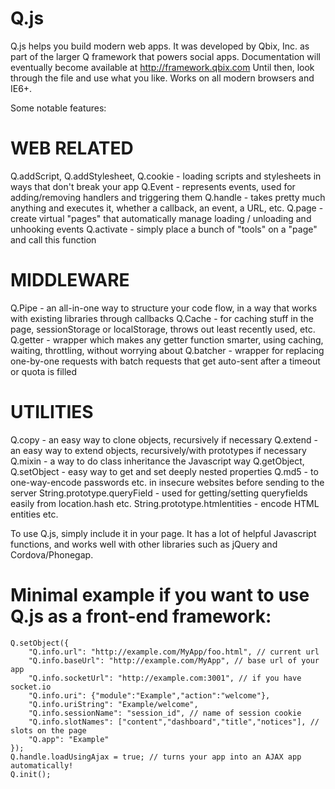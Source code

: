 Q.js
====

Q.js helps you build modern web apps.
It was developed by Qbix, Inc. as part of the larger Q framework that powers social apps.
Documentation will eventually become available at http://framework.qbix.com 
Until then, look through the file and use what you like.
Works on all modern browsers and IE6+.

Some notable features:

WEB RELATED
===========
Q.addScript, Q.addStylesheet, Q.cookie - loading scripts and stylesheets in ways that don't break your app
Q.Event - represents events, used for adding/removing handlers and triggering them
Q.handle - takes pretty much anything and executes it, whether a callback, an event, a URL, etc.
Q.page - create virtual "pages" that automatically manage loading / unloading and unhooking events
Q.activate - simply place a bunch of "tools" on a "page" and call this function

MIDDLEWARE
==========
Q.Pipe - an all-in-one way to structure your code flow, in a way that works with existing libraries through callbacks
Q.Cache - for caching stuff in the page, sessionStorage or localStorage, throws out least recently used, etc.
Q.getter - wrapper which makes any getter function smarter, using caching, waiting, throttling, without worrying about 
Q.batcher - wrapper for replacing one-by-one requests with batch requests that get auto-sent after a timeout or quota is filled

UTILITIES
=========
Q.copy - an easy way to clone objects, recursively if necessary
Q.extend - an easy way to extend objects, recursively/with prototypes if necessary
Q.mixin - a way to do class inheritance the Javascript way
Q.getObject, Q.setObject - easy way to get and set deeply nested properties
Q.md5 - to one-way-encode passwords etc. in insecure websites before sending to the server
String.prototype.queryField - used for getting/setting queryfields easily from location.hash etc.
String.prototype.htmlentities - encode HTML entities
etc.

To use Q.js, simply include it in your page. It has a lot of helpful Javascript functions, and works well with other libraries such as jQuery and Cordova/Phonegap.
    

Minimal example if you want to use Q.js as a front-end framework:
=================================================================
    Q.setObject({
        "Q.info.url": "http://example.com/MyApp/foo.html", // current url
        "Q.info.baseUrl": "http://example.com/MyApp", // base url of your app
        "Q.info.socketUrl": "http://example.com:3001", // if you have socket.io
        "Q.info.uri": {"module":"Example","action":"welcome"},
        "Q.info.uriString": "Example/welcome", 
        "Q.info.sessionName": "session_id", // name of session cookie
        "Q.info.slotNames": ["content","dashboard","title","notices"], // slots on the page
        "Q.app": "Example"
    });
    Q.handle.loadUsingAjax = true; // turns your app into an AJAX app automatically!
    Q.init();